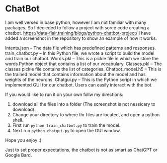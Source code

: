 # ChatBot

I am well versed in base python, however I am not familiar with many packages. So I decieded to follow a project with sorce code creating a chatbot. https://data-flair.training/blogs/python-chatbot-project/ I have added a screenshot in the repository to show an example of how it works. 


Intents.json – The data file which has predefined patterns and responses.
train_chatbot.py – In this Python file, we wrote a script to build the model and train our chatbot.
Words.pkl – This is a pickle file in which we store the words Python object that contains a list of our vocabulary.
Classes.pkl – The classes pickle file contains the list of categories.
Chatbot_model.h5 – This is the trained model that contains information about the model and has weights of the neurons.
Chatgui.py – This is the Python script in which we implemented GUI for our chatbot. Users can easily interact with the bot.


If you would like to run it on your own follw my directions:
1) download all the files into a folder (The screenshot is not nessicary to download).
2) Change your directory to where thr files are located, and open a python shell. 
3) First run `python train_chatbot.py` to train the model.
4) Next run `python chatgui.py` to open the GUI window.

Hope you enjoy :)

Just to set proper expectations, the chatbot is not as smart as ChatGPT or Google Bard.

